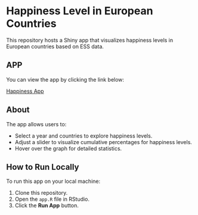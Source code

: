 # Happiness Level in European Countries

This repository hosts a Shiny app that visualizes happiness levels in European countries based on ESS data.

## APP
You can view the app by clicking the link below:

[Happiness App](https://kqogqg-pietro0leonardi-candido0olivetti.shinyapps.io/happiness-eu-dashboard/)

## About
The app allows users to:
- Select a year and countries to explore happiness levels.
- Adjust a slider to visualize cumulative percentages for happiness levels.
- Hover over the graph for detailed statistics.

## How to Run Locally
To run this app on your local machine:
1. Clone this repository.
2. Open the `app.R` file in RStudio.
3. Click the **Run App** button.


